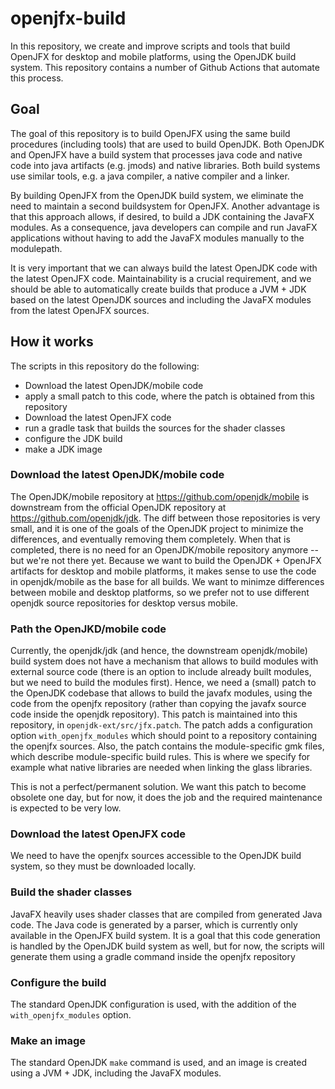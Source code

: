# openjfx-build
In this repository, we create and improve scripts and tools that build OpenJFX for desktop and mobile platforms, using the OpenJDK build system.
This repository contains a number of Github Actions that automate this process.

## Goal

The goal of this repository is to build OpenJFX using the same build procedures (including tools) that are used to build OpenJDK.
Both OpenJDK and OpenJFX have a build system that processes java code and native code into java artifacts (e.g. jmods) and native
libraries. Both build systems use similar tools, e.g. a java compiler, a native compiler and a linker. 

By building OpenJFX from the OpenJDK build system, we eliminate the need to maintain a second buildsystem for OpenJFX. Another 
advantage is that this approach allows, if desired, to build a JDK containing the JavaFX modules. As a consequence, java developers
can compile and run JavaFX applications without having to add the JavaFX modules manually to the modulepath.

It is very important that we can always build the latest OpenJDK code with the latest OpenJFX code. Maintainability is a crucial 
requirement, and we should be able to automatically create builds that produce a JVM + JDK based on the latest OpenJDK sources and 
including the JavaFX modules from the latest OpenJFX sources.

## How it works

The scripts in this repository do the following:

* Download the latest OpenJDK/mobile code
* apply a small patch to this code, where the patch is obtained from this repository
* Download the latest OpenJFX code
* run a gradle task that builds the sources for the shader classes 
* configure the JDK build
* make a JDK image

### Download the latest OpenJDK/mobile code

The OpenJDK/mobile repository at https://github.com/openjdk/mobile is downstream from the official OpenJDK 
repository at https://github.com/openjdk/jdk.
The diff between those repositories is very small, and it is one of the goals of the OpenJDK project to 
minimize the differences, and eventually removing them completely. When that is completed, there is no need 
for an OpenJDK/mobile repository anymore -- but we're not there yet.
Because we want to build the OpenJDK + OpenJFX artifacts for desktop and mobile platforms, it makes sense to
use the code in openjdk/mobile as the base for all builds. We want to minimze differences between mobile and
desktop platforms, so we prefer not to use different openjdk source repositories for desktop versus mobile. 

### Path the OpenJKD/mobile code

Currently, the openjdk/jdk (and hence, the downstream openjdk/mobile) build system does not have a mechanism
that allows to build modules with external source code (there is an option to include already built modules, 
but we need to build the modules first). Hence, we need a (small) patch to the OpenJDK codebase that allows
to build the javafx modules, using the code from the openjfx repository (rather than copying the javafx source
code inside the openjdk repository). 
This patch is maintained into this repository, in `openjdk-ext/src/jfx.patch`. The patch adds a configuration option
`with_openjfx_modules` which should point to a repository containing the openjfx sources. Also, the patch 
contains the module-specific gmk files, which describe module-specific build rules. This is where we specify for
example what native libraries are needed when linking the glass libraries. 

This is not a perfect/permanent solution. We want this patch to become obsolete one day, but for now, it does the
job and the required maintenance is expected to be very low.

### Download the latest OpenJFX code

We need to have the openjfx sources accessible to the OpenJDK build system, so they must be downloaded locally.

### Build the shader classes

JavaFX heavily uses shader classes that are compiled from generated Java code. The Java code is generated by
a parser, which is currently only available in the OpenJFX build system. It is a goal that this code generation is
handled by the OpenJDK build system as well, but for now, the scripts will generate them using a gradle command
inside the openjfx repository

### Configure the build

The standard OpenJDK configuration is used, with the addition of the `with_openjfx_modules` option.

### Make an image

The standard OpenJDK `make` command is used, and an image is created using a JVM + JDK, including the JavaFX modules.


